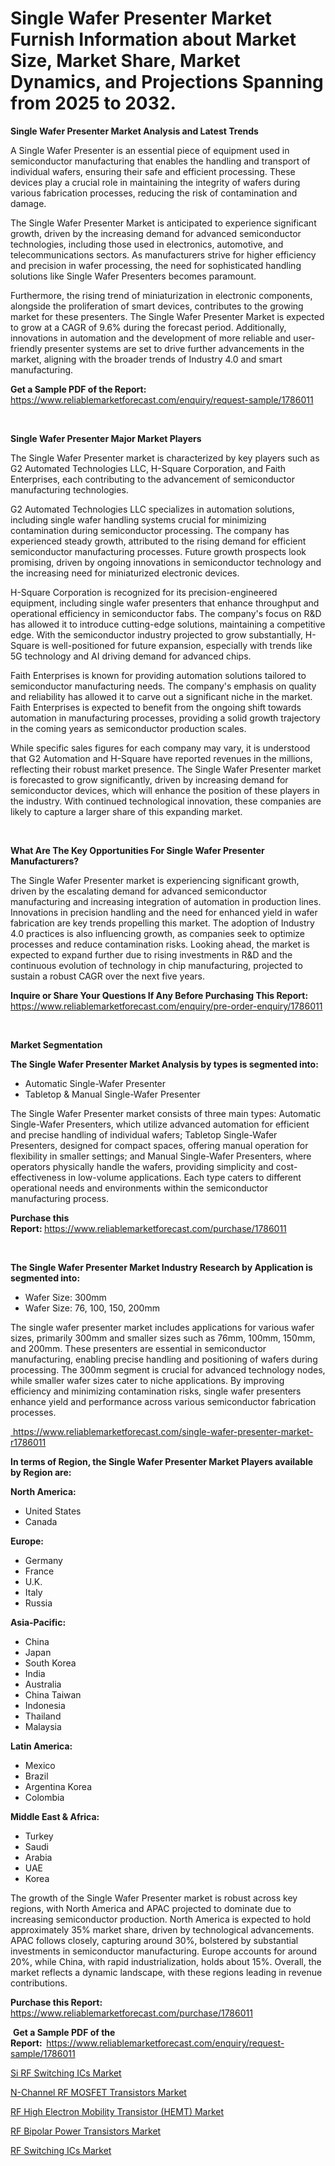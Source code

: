 <p><h1>Single Wafer Presenter Market Furnish Information about Market Size, Market Share, Market Dynamics, and Projections Spanning from 2025 to 2032.</h1></p><p><strong>Single Wafer Presenter Market Analysis and Latest Trends</strong></p>
<p><p>A Single Wafer Presenter is an essential piece of equipment used in semiconductor manufacturing that enables the handling and transport of individual wafers, ensuring their safe and efficient processing. These devices play a crucial role in maintaining the integrity of wafers during various fabrication processes, reducing the risk of contamination and damage.</p><p>The Single Wafer Presenter Market is anticipated to experience significant growth, driven by the increasing demand for advanced semiconductor technologies, including those used in electronics, automotive, and telecommunications sectors. As manufacturers strive for higher efficiency and precision in wafer processing, the need for sophisticated handling solutions like Single Wafer Presenters becomes paramount.</p><p>Furthermore, the rising trend of miniaturization in electronic components, alongside the proliferation of smart devices, contributes to the growing market for these presenters. The Single Wafer Presenter Market is expected to grow at a CAGR of 9.6% during the forecast period. Additionally, innovations in automation and the development of more reliable and user-friendly presenter systems are set to drive further advancements in the market, aligning with the broader trends of Industry 4.0 and smart manufacturing.</p></p>
<p><strong>Get a Sample PDF of the Report:&nbsp;</strong> <a href="https://www.reliablemarketforecast.com/enquiry/request-sample/1786011?utm_campaign=1893&utm_medium=2&utm_source=Github&utm_content=ia&utm_term=25032025&utm_id=single-wafer-presenter">https://www.reliablemarketforecast.com/enquiry/request-sample/1786011</a></p>
<p>&nbsp;</p>
<p><strong>Single Wafer Presenter Major Market Players</strong></p>
<p><p>The Single Wafer Presenter market is characterized by key players such as G2 Automated Technologies LLC, H-Square Corporation, and Faith Enterprises, each contributing to the advancement of semiconductor manufacturing technologies.</p><p>G2 Automated Technologies LLC specializes in automation solutions, including single wafer handling systems crucial for minimizing contamination during semiconductor processing. The company has experienced steady growth, attributed to the rising demand for efficient semiconductor manufacturing processes. Future growth prospects look promising, driven by ongoing innovations in semiconductor technology and the increasing need for miniaturized electronic devices.</p><p>H-Square Corporation is recognized for its precision-engineered equipment, including single wafer presenters that enhance throughput and operational efficiency in semiconductor fabs. The company's focus on R&D has allowed it to introduce cutting-edge solutions, maintaining a competitive edge. With the semiconductor industry projected to grow substantially, H-Square is well-positioned for future expansion, especially with trends like 5G technology and AI driving demand for advanced chips.</p><p>Faith Enterprises is known for providing automation solutions tailored to semiconductor manufacturing needs. The company's emphasis on quality and reliability has allowed it to carve out a significant niche in the market. Faith Enterprises is expected to benefit from the ongoing shift towards automation in manufacturing processes, providing a solid growth trajectory in the coming years as semiconductor production scales.</p><p>While specific sales figures for each company may vary, it is understood that G2 Automation and H-Square have reported revenues in the millions, reflecting their robust market presence. The Single Wafer Presenter market is forecasted to grow significantly, driven by increasing demand for semiconductor devices, which will enhance the position of these players in the industry. With continued technological innovation, these companies are likely to capture a larger share of this expanding market.</p></p>
<p>&nbsp;</p>
<p><strong>What Are The Key Opportunities For Single Wafer Presenter Manufacturers?</strong></p>
<p><p>The Single Wafer Presenter market is experiencing significant growth, driven by the escalating demand for advanced semiconductor manufacturing and increasing integration of automation in production lines. Innovations in precision handling and the need for enhanced yield in wafer fabrication are key trends propelling this market. The adoption of Industry 4.0 practices is also influencing growth, as companies seek to optimize processes and reduce contamination risks. Looking ahead, the market is expected to expand further due to rising investments in R&D and the continuous evolution of technology in chip manufacturing, projected to sustain a robust CAGR over the next five years.</p></p>
<p><strong>Inquire or Share Your Questions If Any Before Purchasing This Report:</strong> <a href="https://www.reliablemarketforecast.com/enquiry/pre-order-enquiry/1786011?utm_campaign=1893&utm_medium=2&utm_source=Github&utm_content=ia&utm_term=25032025&utm_id=single-wafer-presenter">https://www.reliablemarketforecast.com/enquiry/pre-order-enquiry/1786011</a></p>
<p>&nbsp;</p>
<p><strong>Market Segmentation</strong></p>
<p><strong>The Single Wafer Presenter Market Analysis by types is segmented into:</strong></p>
<p><ul><li>Automatic Single-Wafer Presenter</li><li>Tabletop & Manual Single-Wafer Presenter</li></ul></p>
<p><p>The Single Wafer Presenter market consists of three main types: Automatic Single-Wafer Presenters, which utilize advanced automation for efficient and precise handling of individual wafers; Tabletop Single-Wafer Presenters, designed for compact spaces, offering manual operation for flexibility in smaller settings; and Manual Single-Wafer Presenters, where operators physically handle the wafers, providing simplicity and cost-effectiveness in low-volume applications. Each type caters to different operational needs and environments within the semiconductor manufacturing process.</p></p>
<p><strong>Purchase this Report:&nbsp;</strong><a href="https://www.reliablemarketforecast.com/purchase/1786011?utm_campaign=1893&utm_medium=2&utm_source=Github&utm_content=ia&utm_term=25032025&utm_id=single-wafer-presenter">https://www.reliablemarketforecast.com/purchase/1786011</a></p>
<p>&nbsp;</p>
<p><strong>The Single Wafer Presenter Market Industry Research by Application is segmented into:</strong></p>
<p><ul><li>Wafer Size: 300mm</li><li>Wafer Size: 76, 100, 150, 200mm</li></ul></p>
<p><p>The single wafer presenter market includes applications for various wafer sizes, primarily 300mm and smaller sizes such as 76mm, 100mm, 150mm, and 200mm. These presenters are essential in semiconductor manufacturing, enabling precise handling and positioning of wafers during processing. The 300mm segment is crucial for advanced technology nodes, while smaller wafer sizes cater to niche applications. By improving efficiency and minimizing contamination risks, single wafer presenters enhance yield and performance across various semiconductor fabrication processes.</p></p>
<p><a href="https://www.reliablemarketforecast.com/single-wafer-presenter-market-r1786011?utm_campaign=1893&utm_medium=2&utm_source=Github&utm_content=ia&utm_term=25032025&utm_id=single-wafer-presenter">&nbsp;https://www.reliablemarketforecast.com/single-wafer-presenter-market-r1786011</a></p>
<p><strong>In terms of Region, the Single Wafer Presenter Market Players available by Region are:</strong></p>
<p>
    <p> <strong> North America: </strong>
        <ul>
            <li>United States</li>
            <li>Canada</li>
        </ul>
        </p> 
    <p> <strong> Europe: </strong>
        <ul>
            <li>Germany</li>
            <li>France</li>
            <li>U.K.</li>
            <li>Italy</li>
            <li>Russia</li>
        </ul>
        </p> 
    <p> <strong> Asia-Pacific: </strong>
        <ul>
            <li>China</li>
            <li>Japan</li>
            <li>South Korea</li>
            <li>India</li>
            <li>Australia</li>
            <li>China Taiwan</li>
            <li>Indonesia</li>
            <li>Thailand</li>
            <li>Malaysia</li>
        </ul>
        </p> 
    <p> <strong> Latin America: </strong>
        <ul>
            <li>Mexico</li>
            <li>Brazil</li>
            <li>Argentina Korea</li>
            <li>Colombia</li>
        </ul>
        </p> 
    <p> <strong> Middle East & Africa: </strong>
        <ul>
            <li>Turkey</li>
            <li>Saudi</li>
            <li>Arabia</li>
            <li>UAE</li>
            <li>Korea</li>
        </ul>
    </p>
    </p>
<p><p>The growth of the Single Wafer Presenter market is robust across key regions, with North America and APAC projected to dominate due to increasing semiconductor production. North America is expected to hold approximately 35% market share, driven by technological advancements. APAC follows closely, capturing around 30%, bolstered by substantial investments in semiconductor manufacturing. Europe accounts for around 20%, while China, with rapid industrialization, holds about 15%. Overall, the market reflects a dynamic landscape, with these regions leading in revenue contributions.</p></p>
<p><strong>Purchase this Report: </strong><a href="https://www.reliablemarketforecast.com/purchase/1786011?utm_campaign=1893&utm_medium=2&utm_source=Github&utm_content=ia&utm_term=25032025&utm_id=single-wafer-presenter">https://www.reliablemarketforecast.com/purchase/1786011</a></p>
<p>&nbsp;<strong>Get a Sample PDF of the Report:&nbsp;&nbsp;</strong><a href="https://www.reliablemarketforecast.com/enquiry/request-sample/1786011?utm_campaign=1893&utm_medium=2&utm_source=Github&utm_content=ia&utm_term=25032025&utm_id=single-wafer-presenter">https://www.reliablemarketforecast.com/enquiry/request-sample/1786011</a></p>
<p><strong></strong></p>
<p><p><a href="https://github.com/luerabollevc/Market-Research-Report-List-1/blob/main/si-rf-switching-ics-market.md?utm_campaign=1893&utm_medium=2&utm_source=Github&utm_content=ia&utm_term=25032025&utm_id=single-wafer-presenter">Si RF Switching ICs Market</a></p><p><a href="https://github.com/hiwatchucuy/Market-Research-Report-List-1/blob/main/n-channel-rf-mosfet-transistors-market.md?utm_campaign=1893&utm_medium=2&utm_source=Github&utm_content=ia&utm_term=25032025&utm_id=single-wafer-presenter">N-Channel RF MOSFET Transistors Market</a></p><p><a href="https://github.com/tyreinhssan/Market-Research-Report-List-1/blob/main/rf-high-electron-mobility-transistor-hemt-market.md?utm_campaign=1893&utm_medium=2&utm_source=Github&utm_content=ia&utm_term=25032025&utm_id=single-wafer-presenter">RF High Electron Mobility Transistor (HEMT) Market</a></p><p><a href="https://github.com/barlevsebako/Market-Research-Report-List-1/blob/main/rf-bipolar-power-transistors-market.md?utm_campaign=1893&utm_medium=2&utm_source=Github&utm_content=ia&utm_term=25032025&utm_id=single-wafer-presenter">RF Bipolar Power Transistors Market</a></p><p><a href="https://github.com/aertsfecto0h/Market-Research-Report-List-1/blob/main/rf-switching-ics-market.md?utm_campaign=1893&utm_medium=2&utm_source=Github&utm_content=ia&utm_term=25032025&utm_id=single-wafer-presenter">RF Switching ICs Market</a></p></p>